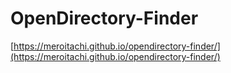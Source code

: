 # OpenDirectory-Finder
[https://meroitachi.github.io/opendirectory-finder/](https://meroitachi.github.io/opendirectory-finder/) 
